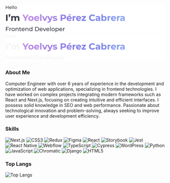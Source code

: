 ![Yoelvys Light](https://raw.githubusercontent.com/yoelvyspc93/yoelvyspc93/492c4e834225c3ed80531f20e96f2d8c0c47ae47/images/header-light.svg#gh-light-mode-only)![Yoelvys Dark](https://raw.githubusercontent.com/yoelvyspc93/yoelvyspc93/492c4e834225c3ed80531f20e96f2d8c0c47ae47/images/header-dark.svg#gh-dark-mode-only)
### About Me

Computer Engineer with over 6 years of experience in the development and optimization of web applications, specializing in frontend technologies. I have worked on complex projects integrating modern frameworks such as React and Next.js, focusing on creating intuitive and efficient interfaces. I possess solid knowledge in SEO and web performance. Passionate about technological innovation and problem-solving, always seeking to improve user experience and development efficiency.

### Skills

![Next.js](https://img.shields.io/badge/Next.js-000000?logo=next.js&logoColor=white)
![CSS3](https://img.shields.io/badge/CSS3-1572B6?logo=css3&logoColor=white)
![Redux](https://img.shields.io/badge/Redux-764ABC?logo=redux&logoColor=white)
![Figma](https://img.shields.io/badge/Figma-F24E1E?logo=figma&logoColor=white)
![React](https://img.shields.io/badge/React-61DAFB?logo=react&logoColor=white)
![Storybook](https://img.shields.io/badge/Storybook-FF4785?logo=storybook&logoColor=white)
![Jest](https://img.shields.io/badge/Jest-C21325?logo=jest&logoColor=white)
![React Native](https://img.shields.io/badge/React_Native-61DAFB?logo=react&logoColor=white)
![Webflow](https://img.shields.io/badge/Webflow-4353FF?logo=webflow&logoColor=white)
![TypeScript](https://img.shields.io/badge/TypeScript-3178C6?logo=typescript&logoColor=white)
![Cypress](https://img.shields.io/badge/Cypress-17202C?logo=cypress&logoColor=white)
![WordPress](https://img.shields.io/badge/WordPress-21759B?logo=wordpress&logoColor=white)
![Python](https://img.shields.io/badge/Python-3776AB?logo=python&logoColor=white)
![JavaScript](https://img.shields.io/badge/JavaScript-F7DF1E?logo=javascript&logoColor=black)
![Chromatic](https://img.shields.io/badge/Chromatic-FFAE33?logo=chromatic&logoColor=white)
![Django](https://img.shields.io/badge/Django-092E20?logo=django&logoColor=white)
![HTML5](https://img.shields.io/badge/HTML5-E34F26?logo=html5&logoColor=white)

### Top Langs

![Top Langs](https://github-readme-stats.vercel.app/api/top-langs/?username=yoelvyspc93&hide_progress=true&layout=donut-vertical)
